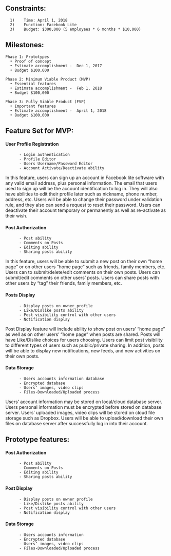 
## Constraints:
      1)	Time: April 1, 2018
      2)	Function: Facebook Lite
      3)	Budget: $300,000 (5 employees * 6 months * $10,000)

## Milestones:
    Phase 1: Prototypes 
      •	Proof of concept
      •	Estimate accomplishment -  Dec 1, 2017
      •	Budget $100,000
       
    Phase 2: Minimum Viable Product (MVP)
      •	Essential features
      •	Estimate accomplishment -  Feb 1, 2018
      •	Budget $100,000

    Phase 3: Fully Viable Product (FVP)
      •	Important features
      •	Estimate accomplishment -  April 1, 2018
      •	Budget $100,000

## Feature Set for MVP:

   #### User Profile Registration 
          -	Login authentication 
          -	Profile Editor
          -	Users Username/Password Editor
          -	Account Activate/Deactivate ability

In this feature, users can sign up an account in Facebook lite software with any valid email address, plus personal information. The  email that users used to sign up will be the account identification to log in. They will also have abilities to edit their profile later such as nickname, phone number, address, etc. Users will be able to change their password under validation rule, and they also can send a request to reset their password. Users can deactivate their account temporary or permanently as well as re-activate as their wish.
    
   #### Post Authorization
          -	Post ability
          - Comments on Posts
          - Editing ability 
          - Sharing posts ability

In this feature, users will be able to submit a new post on their own “home page” or on other users “home page” such as friends, family members, etc. Users can to submit/delete/edit comments on their own posts. Users can submit/edit comments on other users’ posts. Users can share posts with other users by “tag” their friends, family members, etc.
  
   #### Posts Display
          -	Display posts on owner profile
          -	Like/Dislike posts ability
          -	Post visibility control with other users
          -	Notification display

Post Display feature will include ability to show post on users’ “home page” as well as on other users’ “home page” when posts are shared. Posts will have Like/Dislike choices for users choosing. Users can limit post visibility to different types of users such as public/private sharing. In addition, posts will be able to display new notifications, new feeds, and new activities on their own posts.

   #### Data Storage
          -	Users accounts information database
          -	Encrypted database
          -	Users’ images, video clips
          -	Files-Downloaded/Uploaded process

Users’ account information may be stored on local/cloud database server. Users personal information must be encrypted before stored on database server. Users’ uploaded images, video clips will be stored on cloud file storage such as Dropbox. Users will be able to upload/download their own files on database server after successfully log in into their account.

## Prototype features:
   #### Post Authorization
          -	Post ability
          -	Comments on Posts
          -	Editing ability 
          -	Sharing posts ability
   #### Post Display
          -	Display posts on owner profile
          -	Like/Dislike posts ability
          -	Post visibility control with other users
          -	Notification display
   #### Data Storage
          -	Users accounts information
          -	Encrypted database
          -	Users’ images, video clips
          -	Files-Downloaded/Uploaded process
